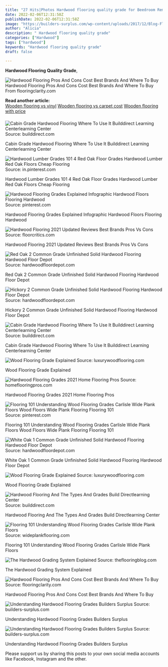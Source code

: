 ```yaml
---
title: "27 Hits|Photos Hardwood flooring quality grade for Beedroom Remodeling"
date: 2022-02-06T12:31:58Z
publishDate: 2022-02-06T12:31:58Z
image: "https://builders-surplus.com/wp-content/uploads/2017/12/Blog-Floor-Grades.jpg"
author: "Alicia"
description: " Hardwood flooring quality grade"
categories: ["Hardwood"]
tags: ["hardwood"]
keywords: "Hardwood flooring quality grade"
draft: false

---
```

<!-- Head tag Code -->
**Hardwood Flooring Quality Grade**, 

![Hardwood Flooring Pros And Cons Cost Best Brands And Where To Buy](https://www.flooringclarity.com/wp-content/uploads/2019/05/Hardwood-Grades-800x400-4.jpg "Hardwood Flooring Pros And Cons Cost Best Brands And Where To Buy")
Hardwood Flooring Pros And Cons Cost Best Brands And Where To Buy From flooringclarity.com

**Read another article:**  
[Wooden flooring vs vinyl](/wooden-flooring-vs-vinyl/)
[Wooden flooring vs carpet cost](/wooden-flooring-vs-carpet-cost/)
[Wooden flooring with price](/wooden-flooring-with-price/)




### 

 


![Cabin Grade Hardwood Flooring Where To Use It Builddirect Learning Centerlearning Center](https://www.builddirect.com/learning-center/wp-content/uploads/2019/07/ElizabethBurnsDesign_DIYUtilityGradeOakFlooring-Howtoinstallsolidhardwoodflooring.jpeg "Cabin Grade Hardwood Flooring Where To Use It Builddirect Learning Centerlearning Center")
Source: builddirect.com

Cabin Grade Hardwood Flooring Where To Use It Builddirect Learning Centerlearning Center  

![Hardwood Lumber Grades 101 4 Red Oak Floor Grades Hardwood Lumber Red Oak Floors Cheap Flooring](https://i.pinimg.com/originals/ca/e9/95/cae995f2757cb5f4c92ebf424433b9dc.jpg "Hardwood Lumber Grades 101 4 Red Oak Floor Grades Hardwood Lumber Red Oak Floors Cheap Flooring")
Source: in.pinterest.com

Hardwood Lumber Grades 101 4 Red Oak Floor Grades Hardwood Lumber Red Oak Floors Cheap Flooring  

![Hardwood Flooring Grades Explained Infographic Hardwood Floors Flooring Hardwood](https://i.pinimg.com/originals/96/53/dc/9653dc36b812126f8d9c51224ca5b4bb.jpg "Hardwood Flooring Grades Explained Infographic Hardwood Floors Flooring Hardwood")
Source: pinterest.com

Hardwood Flooring Grades Explained Infographic Hardwood Floors Flooring Hardwood  

![Hardwood Flooring 2021 Updated Reviews Best Brands Pros Vs Cons](https://floorcritics.com/wp-content/uploads/2018/01/Hardwood-Flooring-Reviews.jpg "Hardwood Flooring 2021 Updated Reviews Best Brands Pros Vs Cons")
Source: floorcritics.com

Hardwood Flooring 2021 Updated Reviews Best Brands Pros Vs Cons  

![Red Oak 2 Common Grade Unfinished Solid Hardwood Flooring Hardwood Floor Depot](https://hardwoodfloordepot.com/wp-content/uploads/2019/01/red_oak_232_common_room_scene-560x406-600x600.png "Red Oak 2 Common Grade Unfinished Solid Hardwood Flooring Hardwood Floor Depot")
Source: hardwoodfloordepot.com

Red Oak 2 Common Grade Unfinished Solid Hardwood Flooring Hardwood Floor Depot  

![Hickory 2 Common Grade Unfinished Solid Hardwood Flooring Hardwood Floor Depot](https://hardwoodfloordepot.com/wp-content/uploads/2019/01/hickory_scene2.png "Hickory 2 Common Grade Unfinished Solid Hardwood Flooring Hardwood Floor Depot")
Source: hardwoodfloordepot.com

Hickory 2 Common Grade Unfinished Solid Hardwood Flooring Hardwood Floor Depot  

![Cabin Grade Hardwood Flooring Where To Use It Builddirect Learning Centerlearning Center](https://www.builddirect.com/learning-center/wp-content/uploads/2019/07/BLACK-FRIDAYKITCHENMOOD-BOARD.png "Cabin Grade Hardwood Flooring Where To Use It Builddirect Learning Centerlearning Center")
Source: builddirect.com

Cabin Grade Hardwood Flooring Where To Use It Builddirect Learning Centerlearning Center  

![Wood Flooring Grade Explained](https://www.luxurywoodflooring.com/upload/images/grades/02Grade-Select-1.jpg "Wood Flooring Grade Explained")
Source: luxurywoodflooring.com

Wood Flooring Grade Explained  

![Hardwood Flooring Grades 2021 Home Flooring Pros](https://www.homeflooringpros.com/wp-content/uploads/2014/01/solid-engineered-hardwood-flooring-grades.jpg "Hardwood Flooring Grades 2021 Home Flooring Pros")
Source: homeflooringpros.com

Hardwood Flooring Grades 2021 Home Flooring Pros  

![Flooring 101 Understanding Wood Flooring Grades Carlisle Wide Plank Floors Wood Floors Wide Plank Flooring Flooring 101](https://i.pinimg.com/736x/e9/1d/47/e91d47c25ab4574e6694cfef75edda73.jpg "Flooring 101 Understanding Wood Flooring Grades Carlisle Wide Plank Floors Wood Floors Wide Plank Flooring Flooring 101")
Source: pinterest.com

Flooring 101 Understanding Wood Flooring Grades Carlisle Wide Plank Floors Wood Floors Wide Plank Flooring Flooring 101  

![White Oak 1 Common Grade Unfinished Solid Hardwood Flooring Hardwood Floor Depot](https://hardwoodfloordepot.com/wp-content/uploads/2019/01/white_oak_231_common_room_scene-600x600.png "White Oak 1 Common Grade Unfinished Solid Hardwood Flooring Hardwood Floor Depot")
Source: hardwoodfloordepot.com

White Oak 1 Common Grade Unfinished Solid Hardwood Flooring Hardwood Floor Depot  

![Wood Flooring Grade Explained](https://www.luxurywoodflooring.com/upload/images/grades/03Grade-Natural.jpg "Wood Flooring Grade Explained")
Source: luxurywoodflooring.com

Wood Flooring Grade Explained  

![Hardwood Flooring And The Types And Grades Build Directlearning Center](https://www.builddirect.com/learning-center/wp-content/uploads/2010/03/lc-wood-cuts.jpg "Hardwood Flooring And The Types And Grades Build Directlearning Center")
Source: builddirect.com

Hardwood Flooring And The Types And Grades Build Directlearning Center  

![Flooring 101 Understanding Wood Flooring Grades Carlisle Wide Plank Floors](https://wideplankflooring.com/wp-content/uploads/2013/12/Carlisle_Grades-1.jpg "Flooring 101 Understanding Wood Flooring Grades Carlisle Wide Plank Floors")
Source: wideplankflooring.com

Flooring 101 Understanding Wood Flooring Grades Carlisle Wide Plank Floors  

![The Hardwood Grading System Explained](https://theflooringblog.com/wp-content/uploads/2016/12/Picture-8.jpg "The Hardwood Grading System Explained")
Source: theflooringblog.com

The Hardwood Grading System Explained  

![Hardwood Flooring Pros And Cons Cost Best Brands And Where To Buy](https://www.flooringclarity.com/wp-content/uploads/2019/05/Hardwood-Grades-800x400-4.jpg "Hardwood Flooring Pros And Cons Cost Best Brands And Where To Buy")
Source: flooringclarity.com

Hardwood Flooring Pros And Cons Cost Best Brands And Where To Buy  

![Understanding Hardwood Flooring Grades Builders Surplus](https://builders-surplus.com/wp-content/uploads/2017/12/Blog-flooring-grade-collage.jpg "Understanding Hardwood Flooring Grades Builders Surplus")
Source: builders-surplus.com

Understanding Hardwood Flooring Grades Builders Surplus  

![Understanding Hardwood Flooring Grades Builders Surplus](https://builders-surplus.com/wp-content/uploads/2017/12/Blog-Floor-Grades.jpg "Understanding Hardwood Flooring Grades Builders Surplus")
Source: builders-surplus.com

Understanding Hardwood Flooring Grades Builders Surplus  

Please support us by sharing this posts to your own social media accounts like Facebook, Instagram and the other.

